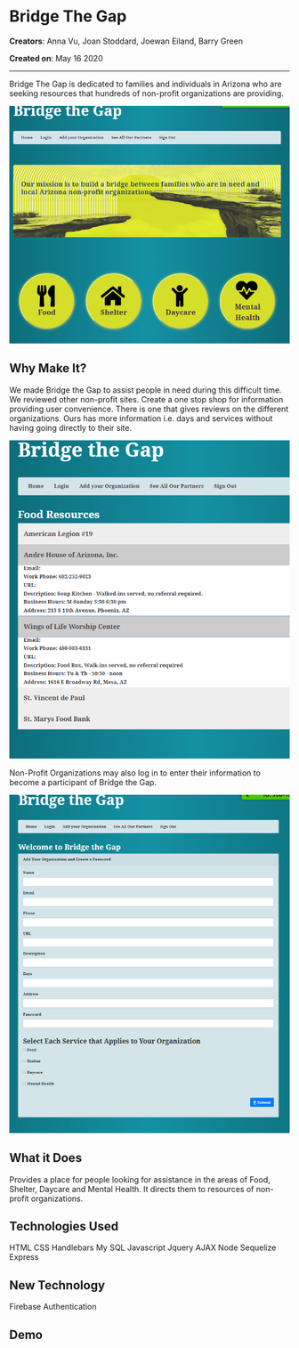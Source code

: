 # Bridge The Gap
**Creators**: Anna Vu, Joan Stoddard, Joewan Eiland, Barry Green

**Created on**: May 16 2020
- - -

Bridge The Gap is dedicated to families and individuals in Arizona who are seeking resources that hundreds of non-profit organizations are providing.

![Default](public/image/Home.PNG)


## Why Make It?
We made Bridge the Gap to assist people in need during this difficult time. We reviewed other non-profit sites. Create a one stop shop for information providing user convenience. There is one that gives reviews on the different organizations. Ours has more information i.e. days and services without having going directly to  their site.

![Default](public/image/Page.PNG)

Non-Profit Organizations may also log in to enter their information to become a participant of Bridge the Gap.

![Default](public/image/form.PNG)

## What it Does

Provides a place for people looking for assistance in the areas of Food, Shelter, Daycare and Mental Health. It directs them to resources of non-profit organizations. 


## Technologies Used
HTML
CSS
Handlebars
My SQL
Javascript
Jquery
AJAX
Node
Sequelize
Express

## New Technology

Firebase Authentication

## Demo


